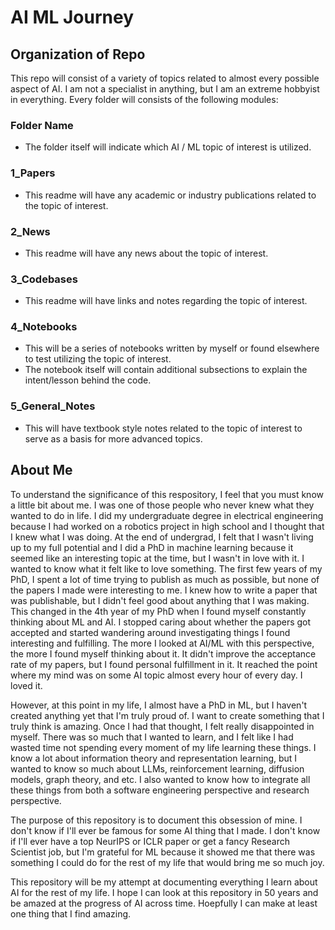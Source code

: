 # AI ML Journey

## Organization of Repo

This repo will consist of a variety of topics related to almost every possible aspect of AI. I
am not a specialist in anything, but I am an extreme hobbyist in everything. Every folder will consists of the following modules:

### Folder Name

* The folder itself will indicate which AI / ML topic of interest is utilized.

### 1_Papers
* This readme will have any academic or industry publications related to the topic of interest.

### 2_News
* This readme will have any news about the topic of interest.

### 3_Codebases

* This readme will have links and notes regarding the topic of interest.

### 4_Notebooks

* This will be a series of notebooks written by myself or found elsewhere to test utilizing the topic of interest.
* The notebook itself will contain additional subsections to explain the intent/lesson behind the code.

### 5_General_Notes

* This will have textbook style notes related to the topic of interest to serve as a basis for more advanced topics.

## About Me

To understand the significance of this respository, I feel that you must know a little bit about me. I was one of those people who never knew what they wanted to do in life. I did my undergraduate degree in electrical engineering because I had worked on a robotics project in high school and I thought that I knew what I was doing. At the end of undergrad, I felt that I wasn't living up to my full potential and I did a PhD in machine learning because it seemed like an interesting topic at the time, but I wasn't in love with it. I wanted to know what it felt like to love something. The first few years of my PhD, I spent a lot of time trying to publish as much as possible, but none of the papers I made were interesting to me. I knew how to write a paper that was publishable, but I didn't feel good about anything that I was making. This changed in the 4th year of my PhD when I found myself constantly thinking about ML and AI. I stopped caring about whether the papers got accepted and started wandering around investigating things I found interesting and fulfilling. The more I looked at AI/ML with this perspective, the more I found myself thinking about it. It didn't improve the acceptance rate of my papers, but I found personal fulfillment in it. It reached the point where my mind was on some AI topic almost every hour of every day. I loved it.

However, at this point in my life, I almost have a PhD in ML, but I haven't created anything yet that I'm truly proud of. I want to create something that I truly think is amazing. Once I had that thought, I felt really disappointed in myself. There was so much that I wanted to learn, and I felt like I had wasted time not spending every moment of my life learning these things. I know a lot about information theory and representation learning, but I wanted to know so much about LLMs, reinforcement learning, diffusion models, graph theory, and etc. I also wanted to know how to integrate all these things from both a software engineering perspective and research perspective.

The purpose of this repository is to document this obsession of mine. I don't know if I'll ever be famous for some AI thing that I made. I don't know if I'll ever have a top NeurIPS or ICLR paper or get a fancy Research Scientist job, but I'm grateful for ML because it showed me that there was something I could do for the rest of my life that would bring me so much joy.

This repository will be my attempt at documenting everything I learn about AI for the rest of my life. I hope I can look at this repository in 50 years and be amazed at the progress of AI across time. Hoepfully I can make at least one thing that I find amazing.

